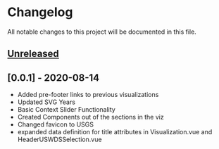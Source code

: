 # Changelog
All notable changes to this project will be documented in this file.

## [Unreleased]

## [0.0.1] - 2020-08-14
- Added pre-footer links to previous visualizations
- Updated SVG Years
- Basic Context Slider Functionality
- Created Components out of the sections in the viz
- Changed favicon to USGS
- expanded data definition for title attributes in Visualization.vue and HeaderUSWDSSelection.vue

[Unreleased]: https://github.com/usgs-makerspace/wbeep-viz/compare/v0.0.1...master
